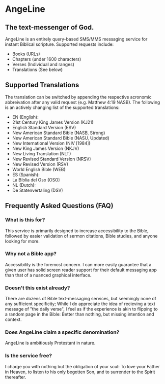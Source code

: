 # AngeLine
## The text-messenger of God.
AngeLine is an entirely query-based SMS/MMS messaging service for instant Biblical scripture. Supported requests include:
- Books (URLs)
- Chapters (under 1600 characters)
- Verses (Individual and ranges)
- Translations (See below)
## Supported Translations
The translation can be switched by appending the respective acronomic abbreivation after any valid request (e.g. Matthew 4:19 NASB). The following is an actively changing list of the supported translations:
- EN (English):
 - 21st Century King James Version (KJ21)
 - English Standard Version (ESV)
 - New American Standard Bible (NASB, Strong)
 - New American Standard Bible (NASU, Updated)
 - New International Version (NIV [1984])
 - New King James Version (NKJV)
 - New Living Translation (NLT)
 - New Revised Standard Version (NRSV)
 - New Revised Version (RSV)
 - World English Bible (WEB)
- ES (Spanish):
 - La Biblia del Oso (OSO)
- NL (Dutch):
 - De Statenvertaling (DSV)

## Frequently Asked Questions (FAQ)
### What is this for?
This service is primarily designed to increase accessibility to the Bible, followed by easier validation of sermon citations, Bible studies, and anyone looking for more.

### Why not a Bible app?
Accessibility is the foremost concern. I can more easily guarantee that a given user has solid screen reader support for their default messaging app than that of a nuanced graphical interface.

### Doesn't this exist already?
There are dozens of Bible text-messaging services, but seemingly none of any sufficient specificity; While I do appreciate the idea of recieving a text message of "the daily verse", I feel as if the experience is akin to flipping to a random page in the Bible: Better than nothing, but missing intention and context.

### Does AngeLine claim a specific denomination?
AngeLine is ambitiously Protestant in nature.

### Is the service free?
I charge you with nothing but the obligation of your soul: To love your Father in Heaven, to listen to his only begotten Son, and to surrender to the Spirit thereafter.